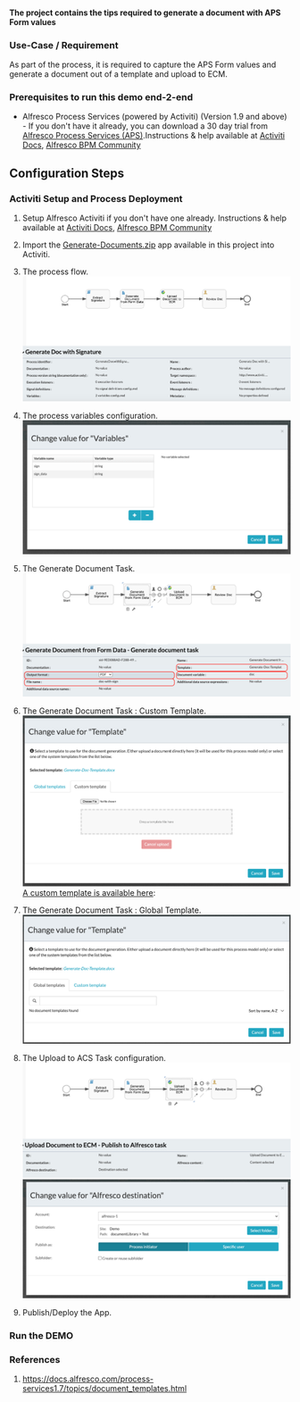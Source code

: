 #### The project contains the tips required to generate a document with APS Form values

### Use-Case / Requirement
As part of the process, it is required to capture the APS Form values and generate a document out of a template and upload to ECM.

### Prerequisites to run this demo end-2-end

* Alfresco Process Services (powered by Activiti) (Version 1.9 and above) - If you don't have it already, you can download a 30 day trial from [Alfresco Process Services (APS)](https://www.alfresco.com/products/business-process-management/alfresco-activiti).Instructions & help available at [Activiti Docs](http://docs.alfresco.com/activiti/docs/), [Alfresco BPM Community](https://community.alfresco.com/community/bpm)


## Configuration Steps

### Activiti Setup and Process Deployment
1. Setup Alfresco Activiti if you don't have one already. Instructions & help available at [Activiti Docs](http://docs.alfresco.com/activiti/docs/), [Alfresco BPM Community](https://community.alfresco.com/community/bpm)
2. Import the [Generate-Documents.zip](Generate-Documents.zip) app available in this project into Activiti.
3. The process flow.  ![Process-Flow](images/Process-Flow.png)
4. The process variables configuration. ![Process-Variables](images/Process-Variables.png)
5. The Generate Document Task. ![Generate-Document-Task](images/Generate-Document-Task.png)
6. The Generate Document Task : Custom Template. ![Generate-Document-Task-Custom-Template](images/Generate-Document-Task-Custom-Template.png)
[A custom template is available here](images/Generate-Doc-Template.docx):
   
7. The Generate Document Task : Global Template. ![Generate-Document-Task-Global-Template](images/Generate-Document-Task-Global-Template.png)
8. The Upload to ACS Task configuration. ![Upload-To-ACS-Task](images/Upload-To-ACS-Task.png)
![Upload-To-ACS-Task-Configuration](images/Upload-To-ACS-Task-Configuration.png)
9.  Publish/Deploy the App.


### Run the DEMO


### References
1. https://docs.alfresco.com/process-services1.7/topics/document_templates.html